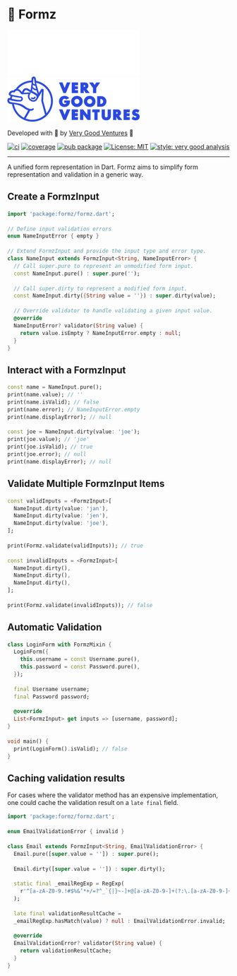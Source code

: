 # 📝 Formz

[![Very Good Ventures][logo_white]][very_good_ventures_link_dark]
[![Very Good Ventures][logo_black]][very_good_ventures_link_light]

Developed with 💙 by [Very Good Ventures][very_good_ventures_link] 🦄

[![ci][ci_badge]][ci_link]
[![coverage][coverage_badge]][ci_link]
[![pub package][pub_badge]][pub_link]
[![License: MIT][license_badge]][license_link]
[![style: very good analysis][very_good_analysis_badge]][very_good_analysis_badge_link]

---

A unified form representation in Dart.
Formz aims to simplify form representation and validation in a generic way.

## Create a FormzInput

```dart
import 'package:formz/formz.dart';

// Define input validation errors
enum NameInputError { empty }

// Extend FormzInput and provide the input type and error type.
class NameInput extends FormzInput<String, NameInputError> {
  // Call super.pure to represent an unmodified form input.
  const NameInput.pure() : super.pure('');

  // Call super.dirty to represent a modified form input.
  const NameInput.dirty({String value = ''}) : super.dirty(value);

  // Override validator to handle validating a given input value.
  @override
  NameInputError? validator(String value) {
    return value.isEmpty ? NameInputError.empty : null;
  }
}
```

## Interact with a FormzInput

```dart
const name = NameInput.pure();
print(name.value); // ''
print(name.isValid); // false
print(name.error); // NameInputError.empty
print(name.displayError); // null

const joe = NameInput.dirty(value: 'joe');
print(joe.value); // 'joe'
print(joe.isValid); // true
print(joe.error); // null
print(name.displayError); // null
```

## Validate Multiple FormzInput Items

```dart
const validInputs = <FormzInput>[
  NameInput.dirty(value: 'jan'),
  NameInput.dirty(value: 'jen'),
  NameInput.dirty(value: 'joe'),
];

print(Formz.validate(validInputs)); // true

const invalidInputs = <FormzInput>[
  NameInput.dirty(),
  NameInput.dirty(),
  NameInput.dirty(),
];

print(Formz.validate(invalidInputs)); // false
```

## Automatic Validation

```dart
class LoginForm with FormzMixin {
  LoginForm({
    this.username = const Username.pure(),
    this.password = const Password.pure(),
  });

  final Username username;
  final Password password;

  @override
  List<FormzInput> get inputs => [username, password];
}

void main() {
  print(LoginForm().isValid); // false
}
```


## Caching validation results

For cases where the validator method has an expensive implementation, one could cache the validation result on a `late final` field. 

```dart
import 'package:formz/formz.dart';

enum EmailValidationError { invalid }

class Email extends FormzInput<String, EmailValidationError> {
  Email.pure([super.value = '']) : super.pure();

  Email.dirty([super.value = '']) : super.dirty();

  static final _emailRegExp = RegExp(
    r'^[a-zA-Z0-9.!#$%&’*+/=?^_`{|}~-]+@[a-zA-Z0-9-]+(?:\.[a-zA-Z0-9-]+)*$',
  );

  late final validationResultCache =
  _emailRegExp.hasMatch(value) ? null : EmailValidationError.invalid;

  @override
  EmailValidationError? validator(String value) {
    return validationResultCache;
  }
}
```

[ci_badge]: https://github.com/VeryGoodOpenSource/formz/actions/workflows/main.yaml/badge.svg
[ci_link]: https://github.com/VeryGoodOpenSource/formz/actions
[coverage_badge]: https://raw.githubusercontent.com/VeryGoodOpenSource/formz/main/coverage_badge.svg
[license_badge]: https://img.shields.io/badge/license-MIT-blue.svg
[license_link]: https://opensource.org/licenses/MIT
[logo_black]: https://raw.githubusercontent.com/VGVentures/very_good_brand/main/styles/README/vgv_logo_black.png#gh-light-mode-only
[logo_white]: https://raw.githubusercontent.com/VGVentures/very_good_brand/main/styles/README/vgv_logo_white.png#gh-dark-mode-only
[pub_badge]: https://img.shields.io/pub/v/formz.svg
[pub_link]: https://pub.dartlang.org/packages/formz
[very_good_analysis_badge]: https://img.shields.io/badge/style-very_good_analysis-B22C89.svg
[very_good_analysis_badge_link]: https://pub.dev/packages/very_good_analysis
[very_good_ventures_link]: https://verygood.ventures
[very_good_ventures_link_dark]: https://verygood.ventures#gh-dark-mode-only
[very_good_ventures_link_light]: https://verygood.ventures#gh-light-mode-only
